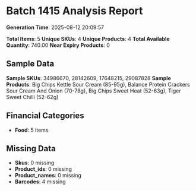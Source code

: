 # Batch 1415 Analysis Report

**Generation Time**: 2025-08-12 20:09:57

**Total Items**: 5
**Unique SKUs**: 4
**Unique Products**: 4
**Total Available Quantity**: 740.00
**Near Expiry Products**: 0

## Sample Data
**Sample SKUs**: 34986670, 28142609, 17648215, 29087828
**Sample Products**: Big Chips Kettle Sour Cream (85-95g), Balance Protein Crackers Sour Cream And Onion (70-78g), Big Chips Sweet Heat (52-63g), Tiger Sweet Chilli (52-62g)

## Financial Categories
- **Food**: 5 items

## Missing Data
- **Skus**: 0 missing
- **Product_ids**: 0 missing
- **Product_names**: 0 missing
- **Barcodes**: 4 missing
